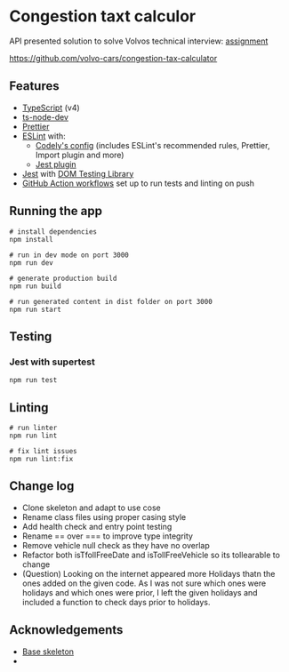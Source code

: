 # Congestion taxt calculor

API presented solution to solve Volvos technical interview: [assignment](ASSIGNMENT.md)

https://github.com/volvo-cars/congestion-tax-calculator

## Features

- [TypeScript](https://www.typescriptlang.org/) (v4)
- [ts-node-dev](https://github.com/wclr/ts-node-dev)
- [Prettier](https://prettier.io/)
- [ESLint](https://eslint.org/) with:
  - [Codely's config](https://github.com/lydell/eslint-plugin-simple-import-sort/) (includes ESLint's recommended rules, Prettier, Import plugin and more)
  - [Jest plugin](https://www.npmjs.com/package/eslint-plugin-jest)
- [Jest](https://jestjs.io) with [DOM Testing Library](https://testing-library.com/docs/dom-testing-library/intro)
- [GitHub Action workflows](https://github.com/features/actions) set up to run tests and linting on push

## Running the app

```
# install dependencies
npm install

# run in dev mode on port 3000
npm run dev

# generate production build
npm run build

# run generated content in dist folder on port 3000
npm run start
```

## Testing

### Jest with supertest

```
npm run test
```

## Linting

```
# run linter
npm run lint

# fix lint issues
npm run lint:fix
```

## Change log

- Clone skeleton and adapt to use cose
- Rename class files using proper casing style
- Add health check and entry point testing
- Rename == over === to improve type integrity
- Remove vehicle null check as they have no overlap
- Refactor both isTfollFreeDate and isTollFreeVehicle so its tollearable to change
- (Question) Looking on the internet appeared more Holidays thatn the ones added on the given code. As I was not sure which ones were holidays and which ones were prior, I left the given holidays and included a function to check days prior to holidays.

## Acknowledgements

- [Base skeleton](https://github.com/CodelyTV/typescript-api-skeleton)
-
